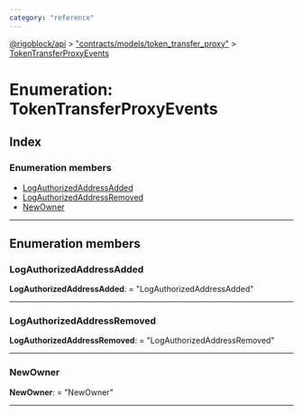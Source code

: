 ```yaml
---
category: "reference"
---
```



[@rigoblock/api](../README.md) > ["contracts/models/token_transfer_proxy"](../modules/_contracts_models_token_transfer_proxy_.md) > [TokenTransferProxyEvents](../enums/_contracts_models_token_transfer_proxy_.tokentransferproxyevents.md)

# Enumeration: TokenTransferProxyEvents

## Index

### Enumeration members

* [LogAuthorizedAddressAdded](_contracts_models_token_transfer_proxy_.tokentransferproxyevents.md#logauthorizedaddressadded)
* [LogAuthorizedAddressRemoved](_contracts_models_token_transfer_proxy_.tokentransferproxyevents.md#logauthorizedaddressremoved)
* [NewOwner](_contracts_models_token_transfer_proxy_.tokentransferproxyevents.md#newowner)

---

## Enumeration members

<a id="logauthorizedaddressadded"></a>

###  LogAuthorizedAddressAdded

**LogAuthorizedAddressAdded**:  = "LogAuthorizedAddressAdded"

___
<a id="logauthorizedaddressremoved"></a>

###  LogAuthorizedAddressRemoved

**LogAuthorizedAddressRemoved**:  = "LogAuthorizedAddressRemoved"

___
<a id="newowner"></a>

###  NewOwner

**NewOwner**:  = "NewOwner"

___

